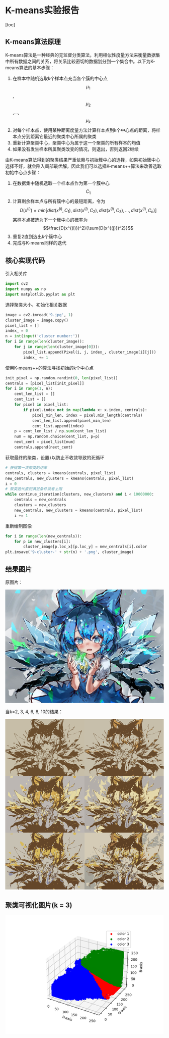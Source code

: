 # K-means实验报告

[toc]

## K-means算法原理

K-means算法是一种经典的无监督分类算法，利用相似性度量方法来衡量数据集中所有数据之间的关系，将关系比较密切的数据划分到一个集合中。以下为K-means算法的基本步骤：

1. 在样本中随机选取k个样本点充当各个簇的中心点$$μ_1$$,$$μ_2$$,…,$$μ_k$$
2. 对每个样本点，使用某种距离度量方法计算样本点到k个中心点的距离，将样本点分到距离它最近的聚类中心所属的聚类
3. 重新计算聚类中心，聚类中心为属于这一个聚类的所有样本的均值
4. 如果没有发生样本所属聚类改变的情况，则退出，否则返回2继续

由K-means算法得到的聚类结果严重依赖与初始簇中心的选择，如果初始簇中心选择不好，就会陷入局部最优解，因此我们可以选择K-means++算法来改善选取初始中心点步骤：

1. 在数据集中随机选取一个样本点作为第一个簇中心$$C_1$$
2. 计算剩余样本点与所有簇中心的最短距离，令为$$D(x^{(i)})=min[dist(x^{(i)},C_1),dist(x^{(i)},C_2),dist(x^{(i)},C_3),...,dist(x^{(i)},C_n)]$$某样本点被选为下一个簇中心的概率为$$\frac{D(x^{(i)})^2}{\sum{D(x^{(j)})^2}}$$
3. 重复2直到选出k个簇中心
4. 完成与K-means同样的迭代

## 核心实现代码

引入相关库

```python
import cv2
import numpy as np
import matplotlib.pyplot as plt
```

选择聚类大小，初始化相关数据

```python
image = cv2.imread('9.jpg', 1)
cluster_image = image.copy()
pixel_list = []
index_ = 0
n = int(input('cluster number:'))
for i in range(len(cluster_image)):
	for j in range(len(cluster_image[0])):
		pixel_list.append(Pixel(i, j, index_, cluster_image[i][j]))
		index_ += 1
```

使用K-means++的算法寻找初始的k个中心点

```python
init_pixel = np.random.randint(0, len(pixel_list))
centrals = [pixel_list[init_pixel]]
for i in range(1, n):
	cent_len_list = []
	cent_list = []
	for pixel in pixel_list:
		if pixel.index not in map(lambda x: x.index, centrals):
			pixel_min_len, index = pixel.min_length(centrals)
			cent_len_list.append(pixel_min_len)
			cent_list.append(index)
	p = cent_len_list / np.sum(cent_len_list)
	num = np.random.choice(cent_list, p=p)
	next_cent = pixel_list[num]
	centrals.append(next_cent)
```

获取最终的聚类，设置`i`以防止不收敛导致的死循环

```python
# 获得第一次聚类的结果
centrals, clusters = kmeans(centrals, pixel_list)
new_centrals, new_clusters = kmeans(centrals, pixel_list)
i = 0
# 聚类迭代直到满足条件或者上限
while continue_iteration(clusters, new_clusters) and i < 10000000:
    centrals = new_centrals
    clusters = new_clusters
    new_centrals, new_clusters = kmeans(centrals, pixel_list)
    i += 1
```

重新绘制图像

```python
for i in range(len(new_centrals)):
    for p in new_clusters[i]:
        cluster_image[p.loc_x][p.loc_y] = new_centrals[i].color
plt.imsave('9-cluster-' + str(n) + '.png', cluster_image)
```

## 结果图片

原图片：

<img src="9.jpg" alt="9" style="zoom: 50%;" />

当k=2, 3, 4, 6, 8, 10的结果：

![9-total](9-total.png)

## 聚类可视化图片(k = 3)

![myplot](myplot.png)